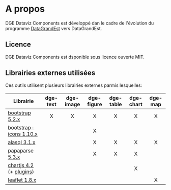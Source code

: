 # A propos

DGE Dataviz Components est développé dan le cadre de l'évolution du programme [DataGrandEst](https://www.datagrandest.fr) vers DataGrandEst.

## Licence

DGE Dataviz Components est dsponible sous licence ouverte MIT.

## Librairies externes utilisées

Ces outils utilisent plusieurs librairies externes parmis lesquelles:

| Librairie                                                                                  | dge-text | dge-image | dge-figure | dge-table | dge-chart | dge-map |
|--------------------------------------------------------------------------------------------|:--------:|:---------:|:----------:|:---------:|:---------:|:-------:|
| [bootstrap 5.2.x](https://getbootstrap.com/)                                               | X        | X         | X          | X         | X         | X       |
| [bootstrap-icons 1.10.x](https://icons.getbootstrap.com/)                                   |          |           | X          |           |           |         |
| [alasql 3.1.x](http://alasql.org/)                                                         |          |           | X          | X         | X         | X       |
| [papaparse 5.3.x](https://www.papaparse.com/)                                              |          |           | X          | X         | X         |         |
| [chartjs 4.2](https://www.chartjs.org/)  (+ [plugins](https://github.com/chartjs/awesome)) |          |           |            |           | X         |         |
| [leaflet 1.8.x](https://leafletjs.com/)                                                    |          |           |            |           |           | X       |
